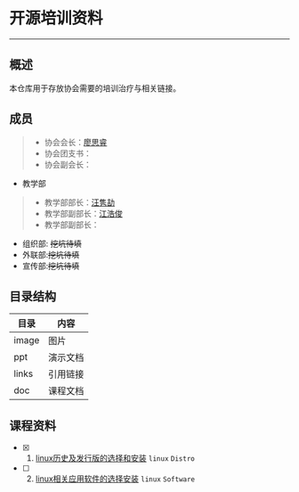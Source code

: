 # 开源培训资料
---

## 概述
本仓库用于存放协会需要的培训治疗与相关链接。

## 成员
>- 协会会长：[廖思睿](https://github.com/)
>- 协会团支书：
>- 协会副会长：
- 教学部
>- 教学部部长：[汪隽劼](https://github.com/lsmind)
>- 教学部副部长：[江浩俊](https://github.com/JM0011)
>- 教学部副部长：
- 组织部: ~~挖坑待填~~
- 外联部:~~挖坑待填~~
- 宣传部:~~挖坑待填~~

## 目录结构
 目录 | 内容
 ---  | ---
 image | 图片
 ppt | 演示文档
 links | 引用链接
 doc | 课程文档

## 课程资料
- [x] 1. [linux历史及发行版的选择和安装](./doc/Class1KnowLinxDistro)
`linux` `Distro`

- [ ] 2. [linux相关应用软件的选择安装](./doc/Class2KnowLinxSoftware)
`linux` `Software`
